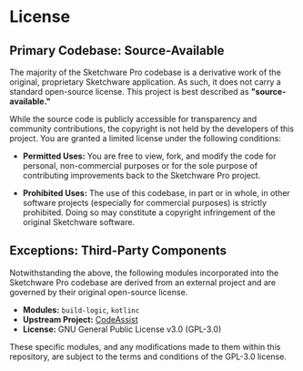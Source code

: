 # License

## Primary Codebase: Source-Available

The majority of the Sketchware Pro codebase is a derivative work of the original, proprietary Sketchware application. As such, it does not carry a standard open-source license. This project is best described as **"source-available."**

While the source code is publicly accessible for transparency and community contributions, the copyright is not held by the developers of this project. You are granted a limited license under the following conditions:

*   **Permitted Uses:** You are free to view, fork, and modify the code for personal, non-commercial purposes or for the sole purpose of contributing improvements back to the Sketchware Pro project.

*   **Prohibited Uses:** The use of this codebase, in part or in whole, in other software projects (especially for commercial purposes) is strictly prohibited. Doing so may constitute a copyright infringement of the original Sketchware software.

## Exceptions: Third-Party Components

Notwithstanding the above, the following modules incorporated into the Sketchware Pro codebase are derived from an external project and are governed by their original open-source license.

*   **Modules:** `build-logic`, `kotlinc`
*   **Upstream Project:** [CodeAssist](https://github.com/tyron12233/CodeAssist)
*   **License:** GNU General Public License v3.0 (GPL-3.0)

These specific modules, and any modifications made to them within this repository, are subject to the terms and conditions of the GPL-3.0 license.
